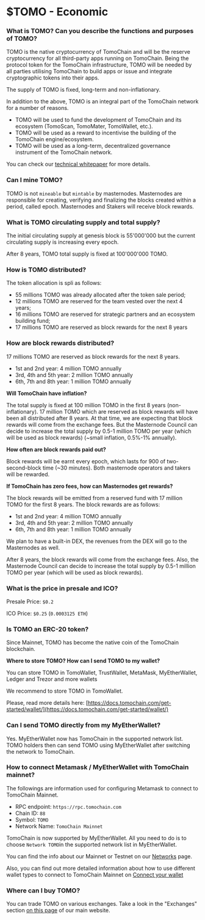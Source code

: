 # $TOMO - Economic

### **What is TOMO? Can you describe the functions and purposes of TOMO?**

TOMO is the native cryptocurrency of TomoChain and will be the reserve cryptocurrency for all third-party apps running on TomoChain. Being the protocol token for the TomoChain infrastructure, TOMO will be needed by all parties utilising TomoChain to build apps or issue and integrate cryptographic tokens into their apps.

The supply of TOMO is fixed, long-term and non-inflationary.

In addition to the above, TOMO is an integral part of the TomoChain network for a number of reasons.

* TOMO will be used to fund the development of TomoChain and its ecosystem \(TomoScan, TomoMater, TomoWallet, etc.\).
* TOMO will be used as a reward to incentivise the building of the TomoChain engine/ecosystem.
* TOMO will be used as a long-term, decentralized governance instrument of the TomoChain network.

You can check our [technical whitepaper](https://docs.tomochain.com/wp-and-research/technical-whitepaper/) for more details.

### **Can I mine TOMO?**

TOMO is not `mineable` but `mintable` by masternodes. Masternodes are responsible for creating, verifying and finalizing the blocks created within a period, called epoch. Masternodes and Stakers will receive block rewards.

### **What is TOMO circulating supply and total supply?**

The initial circulating supply at genesis block is 55'000'000 but the current circulating supply is increasing every epoch.

After 8 years, TOMO total supply is fixed at 100'000'000 TOMO.

### **How is TOMO distributed?**

The token allocation is spli as follows:

* 55 millions TOMO was already allocated after the token sale period;
* 12 millions TOMO are reserved for the team vested over the next 4 years;
* 16 millions TOMO are reserved for strategic partners and an ecosystem building fund;
* 17 millions TOMO are reserved as block rewards for the next 8 years

### **How are block rewards distributed?**

17 millions TOMO are reserved as block rewards for the next 8 years.

* 1st and 2nd year: 4 million TOMO annually
* 3rd, 4th and 5th year: 2 million TOMO annually
* 6th, 7th and 8th year: 1 million TOMO annually

**Will TomoChain have inflation?**

The total supply is fixed at 100 million TOMO in the first 8 years \(non-inflationary\). 17 million TOMO which are reserved as block rewards will have been all distributed after 8 years. At that time, we are expecting that block rewards will come from the exchange fees. But the Masternode Council can decide to increase the total supply by 0.5-1 million TOMO per year \(which will be used as block rewards\) \(~small inflation, 0.5%-1% annually\).

**How often are block rewards paid out?**

Block rewards will be earnt every epoch, which lasts for 900 of two-second-block time \(~30 minutes\). Both masternode operators and takers will be rewarded.

**If TomoChain has zero fees, how can Masternodes get rewards?**

The block rewards will be emitted from a reserved fund with 17 million TOMO for the first 8 years. The block rewards are as follows:

* 1st and 2nd year: 4 million TOMO annually
* 3rd, 4th and 5th year: 2 million TOMO annually
* 6th, 7th and 8th year: 1 million TOMO annually

We plan to have a built-in DEX, the revenues from the DEX will go to the Masternodes as well.

After 8 years, the block rewards will come from the exchange fees. Also, the Masternode Council can decide to increase the total supply by 0.5-1 million TOMO per year \(which will be used as block rewards\).

### **What is the price in presale and ICO?**

Presale Price: `$0.2`

ICO Price: `$0.25` \(`0.0003125 ETH`\)

### **Is TOMO an ERC-20 token?**

Since Mainnet, TOMO has become the native coin of the TomoChain blockchain.

**Where to store TOMO? How can I send TOMO to my wallet?**

You can store TOMO in TomoWallet, TrustWallet, MetaMask, MyEtherWallet, Ledger and Trezor and more wallets 

We recommend to store TOMO in TomoWallet.

Please, read more details here: [https://docs.tomochain.com/get-started/wallet/](https://docs.tomochain.com/get-started/wallet/)

### **Can I send TOMO directly from my MyEtherWallet?**

Yes. MyEtherWallet now has TomoChain in the supported network list. TOMO holders then can send TOMO using MyEtherWallet after switching the network to TomoChain. 

### **How to connect Metamask / MyEtherWallet with TomoChain mainnet?**

The followings are information used for configuring Metamask to connect to TomoChain Mainnet.

* RPC endpoint: `https://rpc.tomochain.com`
* Chain ID: `88`
* Symbol: `TOMO`
* Network Name: `TomoChain Mainnet`

TomoChain is now supported by MyEtherWallet. All you need to do is to choose `Network TOMO`in the supported network list in MyEtherWallet.

You can find the info about our Mainnet or Testnet on our [Networks](https://docs.tomochain.com/general/networks/) page.

Also, you can find out more detailed information about how to use different wallet types to connect to TomoChain Mainnet on [Connect your wallet](https://docs.tomochain.com/get-started/wallet/)

### **Where can I buy TOMO?**

You can trade TOMO on various exchanges. Take a look in the "Exchanges" section [on this page](https://tomochain.com/about-us/) of our main website.

